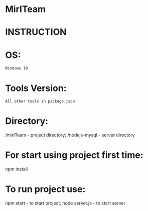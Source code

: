 # MirITeam

# INSTRUCTION

# OS: 
    Windows 10

# Tools Version:
    All other tools in package.json

# Directory:
/mirITeam - project directory;
/nodejs-mysql - server directory

# For start using project first time: 
npm install

# To run project use:
npm start - to start project;
node server.js - to start server
